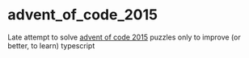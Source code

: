# advent_of_code_2015

Late attempt to solve [advent of code 2015](https://adventofcode.com/2015) puzzles only to improve (or better, to learn) typescript
